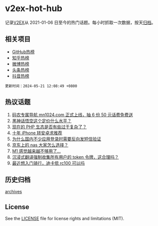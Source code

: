 # v2ex-hot-hub

 记录[V2EX](https://www.v2ex.com/)从 2021-01-06 日至今的热门话题。每小时抓取一次数据，按天[归档](archives)。
 
 ## 相关项目

- [GitHub热榜](https://github.com/snaildev/github-hot-hub)
- [知乎热榜](https://github.com/snaildev/zhihu-hot-hub)
- [微博热榜](https://github.com/snaildev/weibo-hot-hub)
- [头条热榜](https://github.com/snaildev/toutiao-hot-hub)
- [抖音热榜](https://github.com/snaildev/douyin-hot-hub)


 `更新时间：2024-05-21 12:08:49 +0800`

## 热议话题

1. [码农专属导航 mn1024.com 正式上线，抽 6 份 50 元话费免费送](https://www.v2ex.com/t/1042387)
1. [黑神话悟空这个定价什么水平？](https://www.v2ex.com/t/1042281)
1. [现在的 PHP 生态是否有些过于复杂了？](https://www.v2ex.com/t/1042291)
1. [十年 iPhone 转安卓求推荐](https://www.v2ex.com/t/1042381)
1. [为什么国内不少应用登录时需要反向发短信验证](https://www.v2ex.com/t/1042395)
1. [京东上的 nas 大家怎么选择？](https://www.v2ex.com/t/1042458)
1. [M1 感觉越来越不够用了...](https://www.v2ex.com/t/1042407)
1. [沉浸式翻译强制收集所有用户的 token 令牌，这合理吗？](https://www.v2ex.com/t/1042477)
1. [最近想入门骑行，迪卡侬 rc100 可以吗](https://www.v2ex.com/t/1042311)

## 历史归档

[archives](archives)

## License

See the [LICENSE](LICENSE) file for license rights and limitations (MIT).
